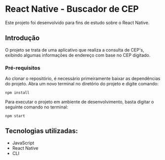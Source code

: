 # React Native - Buscador de CEP

Este projeto foi desenvolvido para fins de estudo sobre o React Native.

## Introdução

O projeto se trata de uma aplicativo que realiza a consulta de CEP's, exibindo algumas informações de endereço com base no CEP digitado.

### Pré-requisitos

Ao clonar o repositório, é necessário primeiramente baixar as dependências do projeto. Abra um novo terminal no diretório do projeto e digite comando:

```
npm install
```

Para executar o projeto em ambiente de desenvolvimento, basta digitar o seguinte comando no terminal:

```
npm start
```

## Tecnologias utilizadas:

- JavaScript
- React Native
- CLI
